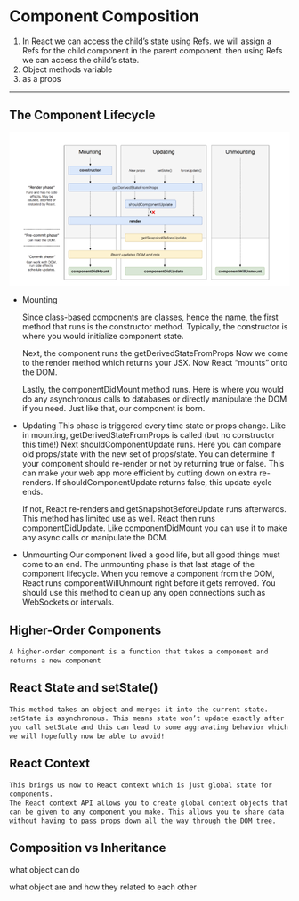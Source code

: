 # Component Composition

1. In React we can access the child’s state using Refs.  we will assign a Refs for the child component in the parent component. then using Refs we can access the child’s state.
2. Object methods variable 
3. as a props 

-------------------------

## The Component Lifecycle 

 ![Components](./assets/components.png)

- Mounting 

    Since class-based components are classes, hence the name, the first method that runs is the constructor method. Typically, the constructor is where you would initialize component state.

    Next, the component runs the getDerivedStateFromProps
    Now we come to the render method which returns your JSX. Now React “mounts” onto the DOM.

    Lastly, the componentDidMount method runs. Here is where you would do any asynchronous calls to databases or directly manipulate the DOM if you need. Just like that, our component is born.

- Updating
  This phase is triggered every time state or props change.
  Like in mounting, getDerivedStateFromProps is called (but no constructor this time!)
  Next shouldComponentUpdate runs. Here you can compare old props/state with the new set of props/state. You can determine if your component should re-render or not by returning true or false. This can make your web app more efficient by cutting down on extra re-renders. If shouldComponentUpdate returns false, this update cycle ends.

    If not, React re-renders and getSnapshotBeforeUpdate runs afterwards. This method has limited use as well. React then runs componentDidUpdate. Like componentDidMount you can use it to make any async calls or manipulate the DOM.

- Unmounting
  Our component lived a good life, but all good things must come to an end. The unmounting phase is that last stage of the component lifecycle. When you remove a component from the DOM, React runs componentWillUnmount right before it gets removed. You should use this method to clean up any open connections such as WebSockets or intervals.

  
## Higher-Order Components

    A higher-order component is a function that takes a component and returns a new component

##  React State and setState()
    This method takes an object and merges it into the current state. 
    setState is asynchronous. This means state won’t update exactly after you call setState and this can lead to some aggravating behavior which we will hopefully now be able to avoid!


##  React Context 
    This brings us now to React context which is just global state for components.
    The React context API allows you to create global context objects that can be given to any component you make. This allows you to share data without having to pass props down all the way through the DOM tree.


## Composition vs Inheritance

what object can do 

what object are and how they related to each other


